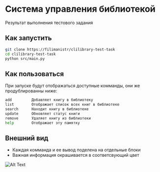 # Система управления библиотекой

Результат выполнения тестового задания

## Как запустить

```bash
git clone https://filimanistr/clilibrary-test-task
cd clilibrary-test-task
python src/main.py
```

## Как пользоваться

При запуске будут отображаться доступные комманды, они же продублированны ниже:

```bash
add         Добавляет книгу в библиотеку
list        Отображает список всех книг в библиотеке
search      Находит книгу в библиотеке
update      Обновляет статус книги
remove      Удаляет книгу из библиотеки
help        Отображает эту памятку
```

## Внешний вид

* Каждая комманда и ее вывод поделена на отдельные блоки
* Важная информация окрашивается в соответсвующий цвет 

![Alt Text](https://github.com/filimanistr/clilibrary-test-task/blob/master/example.gif)
